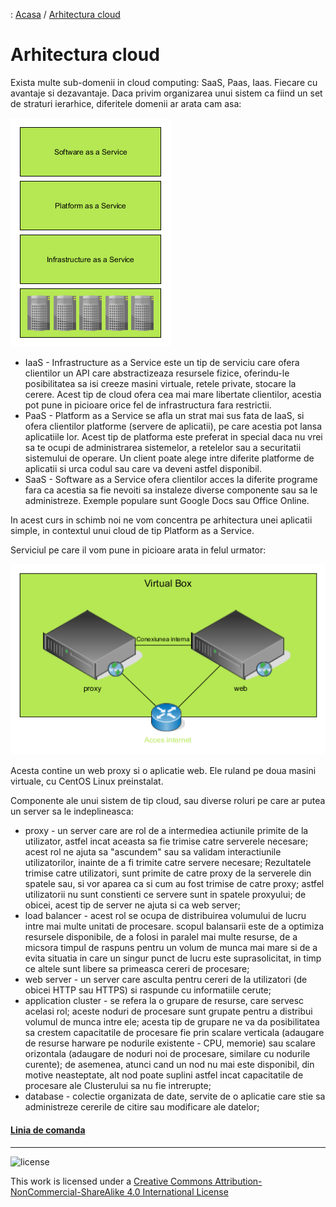 : [Acasa](../index.html) / [Arhitectura cloud](./arhitectura_cloud.html)

# Arhitectura cloud

Exista multe sub-domenii in cloud computing: SaaS, Paas, Iaas. Fiecare cu avantaje si dezavantaje. Daca privim organizarea unui sistem ca fiind un set de straturi ierarhice, diferitele domenii ar arata cam asa:

![Cloud layers](../img/cloud_layers.png)

 - IaaS - Infrastructure as a Service este un tip de serviciu care ofera clientilor un API care abstractizeaza resursele fizice, oferindu-le posibilitatea sa isi creeze masini virtuale, retele private, stocare la cerere. Acest tip de cloud ofera cea mai mare libertate clientilor, acestia pot pune in picioare orice fel de infrastructura fara restrictii.
 - PaaS - Platform as a Service se afla un strat mai sus fata de IaaS, si ofera clientilor platforme (servere de aplicatii), pe care acestia pot lansa aplicatiile lor. Acest tip de platforma este preferat in special daca nu vrei sa te ocupi de administrarea sistemelor, a retelelor sau a securitatii sistemului de operare. Un client poate alege intre diferite platforme de aplicatii si urca codul sau care va deveni astfel disponibil.
  - SaaS - Software as a Service ofera clientilor acces la diferite programe fara ca acestia sa fie nevoiti sa instaleze diverse componente sau sa le administreze. Exemple populare sunt Google Docs sau Office Online.

In acest curs in schimb noi ne vom concentra pe arhitectura unei aplicatii simple, in contextul unui cloud de tip Platform as a Service.

Serviciul pe care il vom pune in picioare arata in felul urmator: 

![Arhitectura](../img/wsarch.png)

Acesta contine un web proxy si o aplicatie web. Ele ruland pe doua masini virtuale, cu CentOS Linux preinstalat.

Componente ale unui sistem de tip cloud, sau diverse roluri pe care ar putea un server sa le indeplineasca:

- proxy - un server care are rol de a intermediea actiunile primite de la utilizator, astfel incat aceasta sa fie trimise catre serverele necesare; acest rol ne ajuta sa "ascundem" sau sa validam interactiunile utilizatorilor, inainte de a fi trimite catre servere necesare; Rezultatele trimise catre utilizatori, sunt primite de catre proxy de la serverele din spatele sau, si vor aparea ca si cum au fost trimise de catre proxy; astfel utilizatorii nu sunt constienti ce servere sunt in spatele proxyului; de obicei, acest tip de server ne ajuta si ca web server;
- load balancer - acest rol se ocupa de distribuirea volumului de lucru intre mai multe unitati de procesare. scopul balansarii este de a optimiza resursele disponibile, de a folosi in paralel mai multe resurse, de a micsora timpul de raspuns pentru un volum de munca mai mare si de a evita situatia in care un singur punct de lucru este suprasolicitat, in timp ce altele sunt libere sa primeasca cereri de procesare;
- web server - un server care asculta pentru cereri de la utilizatori (de obicei HTTP sau HTTPS) si raspunde cu informatiile cerute;
- application cluster - se refera la o grupare de resurse, care servesc acelasi rol; aceste noduri de procesare sunt grupate pentru a distribui volumul de munca intre ele; acesta tip de grupare ne va da posibilitatea sa crestem capacitatile de procesare fie prin scalare verticala (adaugare de resurse harware pe nodurile existente - CPU, memorie) sau scalare orizontala (adaugare de noduri noi de procesare, similare cu nodurile curente); de asemenea, atunci cand un nod nu mai este disponibil, din motive neasteptate, alt nod poate suplini astfel incat capacitatile de procesare ale Clusterului sa nu fie intrerupte;
- database - colectie organizata de date, servite de o aplicatie care stie sa administreze cererile de citire sau modificare ale datelor; 

#### [Linia de comanda](./linia_comanda.html)

* * *
![license](https://i.creativecommons.org/l/by-nc-sa/4.0/88x31.png)

This work is licensed under a [Creative Commons Attribution-NonCommercial-ShareAlike 4.0 International License](http://creativecommons.org/licenses/by-nc-sa/4.0/)